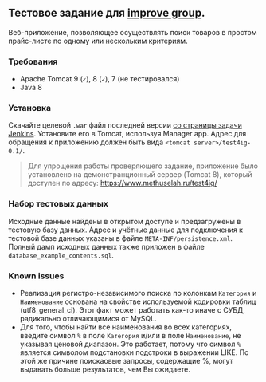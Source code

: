 ## Тестовое задание для [improve group](http://improve-group.ru/).
Веб-приложение, позволяющее осуществлять поиск товаров в простом прайс-листе по одному или нескольким критериям.

### Требования
* Apache Tomcat 9 (```✓```), 8 (```✓```), 7 (не тестировался)
* Java 8

### Установка
Скачайте целевой ```.war``` файл последней версии [со страницы задачи Jenkins](https://ci.methuselah.ru/job/test4improvegroup/).
Установите его в Tomcat, используя Manager app. Адрес для обращения к приложению должен быть вида ```<tomcat server>/test4ig-0.1/```.

> Для упрощения работы проверяющего задание, приложение было установлено на демонстранционный сервер (Tomcat 8),
> который доступен по адресу:
> https://www.methuselah.ru/test4ig/

### Набор тестовых данных
Исходные данные найдены в открытом доступе и предзагружены в тестовую базу данных. Адрес и учётные данные для
подключения к тестовой базе данных указаны в файле ```META-INF/persistence.xml```. Полный дамп исходных данных
также приложен в файле ```database_example_contents.sql```.

### Known issues
* Реализация регистро-независимого поиска по колонкам ```Категория``` и ```Наименование``` основана на свойстве используемой кодировки таблиц (utf8_general_ci). Этот факт может работать как-то иначе с СУБД, радикально отличающимися от MySQL.
* Для того, чтобы найти все наименования во всех категориях, введите символ ```%``` в поле ```Категория``` и/или в поле ```Наименование```, не указывая ценовой диапазон. Это работает, потому что символ ```%``` является символом подстановки подстроки в выражении LIKE. По этой же причине поискаовые запросы, содержащие %, могут выдавать больше результатов, чем Вы ожидаете.
